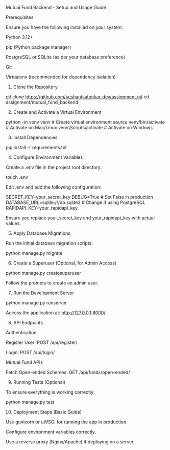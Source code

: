Mutual Fund Backend - Setup and Usage Guide

Prerequisites

Ensure you have the following installed on your system:

Python 3.12+

pip (Python package manager)

PostgreSQL or SQLite (as per your database preference)

Git

Virtualenv (recommended for dependency isolation)

1. Clone the Repository

git clone https://github.com/sushantsatonkar-dev/assignment.git
cd assignment/mutual_fund_backend

2. Create and Activate a Virtual Environment

python -m venv venv  # Create virtual environment
source venv/bin/activate  # Activate on Mac/Linux
venv\Scripts\activate  # Activate on Windows

3. Install Dependencies

pip install -r requirements.txt

4. Configure Environment Variables

Create a .env file in the project root directory:

touch .env

Edit .env and add the following configuration:

SECRET_KEY=your_secret_key
DEBUG=True  # Set False in production
DATABASE_URL=sqlite:///db.sqlite3  # Change if using PostgreSQL
RAPIDAPI_KEY=your_rapidapi_key

Ensure you replace your_secret_key and your_rapidapi_key with actual values.

5. Apply Database Migrations

Run the initial database migration scripts:

python manage.py migrate

6. Create a Superuser (Optional, for Admin Access)

python manage.py createsuperuser

Follow the prompts to create an admin user.

7. Run the Development Server

python manage.py runserver

Access the application at: http://127.0.0.1:8000/

8. API Endpoints

Authentication

Register User: POST /api/register/

Login: POST /api/login/

Mutual Fund APIs

Fetch Open-ended Schemes: GET /api/funds/open-ended/

9. Running Tests (Optional)

To ensure everything is working correctly:

python manage.py test

10. Deployment Steps (Basic Guide)

Use gunicorn or uWSGI for running the app in production.

Configure environment variables correctly.

Use a reverse proxy (Nginx/Apache) if deploying on a server.
